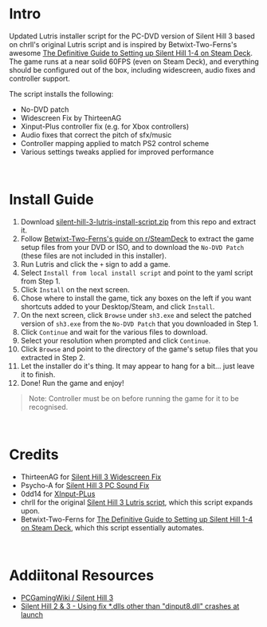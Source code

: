 # Intro
Updated Lutris installer script for the PC-DVD version of Silent Hill 3 based on chrll's original Lutris script and is inspired by Betwixt-Two-Ferns's awesome [The Definitive Guide to Setting up Silent Hill 1-4 on Steam Deck](https://www.reddit.com/r/SteamDeck/comments/wziuwc/the_definitive_guide_to_setting_up_silent_hill_14/). The game runs at a near solid 60FPS (even on Steam Deck), and everything should be configured out of the box, including widescreen, audio fixes and controller support.

The script installs the following:
- No-DVD patch
- Widescreen Fix by ThirteenAG
- Xinput-Plus controller fix (e.g. for Xbox controllers)
- Audio fixes that correct the pitch of sfx/music
- Controller mapping applied to match PS2 control scheme
- Various settings tweaks applied for improved performance



<br>

# Install Guide

1. Download [silent-hill-3-lutris-install-script.zip](https://github.com/eskay993/gamefiles/raw/main/silent-hill-3/silent-hill-3-lutris-install-script.zip) from this repo and extract it.
1. Follow [Betwixt-Two-Ferns's guide on r/SteamDeck](https://www.reddit.com/r/SteamDeck/comments/wziuwc/the_definitive_guide_to_setting_up_silent_hill_14/) to  extract the game setup files from your DVD or ISO, and to download the `No-DVD Patch` (these files are not included in this installer).
2. Run Lutris and click the `+` sign to add a game.
3. Select `Install from local install script` and point to the yaml script from Step 1.
4. Click `Install` on the next screen.
5. Chose where to install the game, tick any boxes on the left if you want shortcuts added to your Desktop/Steam, and click `Install`.
6. On the next screen, click `Browse` under `sh3.exe` and select the patched version of `sh3.exe` from the `No-DVD Patch` that you downloaded in Step 1.
7. Click `Continue` and wait for the various files to download.
8. Select your resolution when prompted and click `Continue`.
9. Click `Browse` and point to the directory of the game's setup files that you extracted in Step 2.
10. Let the installer do it's thing. It may appear to hang for a bit... just leave it to finish.
11. Done!  Run the game and enjoy!
> Note: Controller must be on before running the game for it to be recognised.

<br>

# Credits
- ThirteenAG for [Silent Hill 3 Widescreen Fix ](https://thirteenag.github.io/wfp#sh3)
- Psycho-A for [Silent Hill 3 PC Sound Fix](https://community.pcgamingwiki.com/files/file/1867-silent-hill-3-pc-sound-fix/)
- 0dd14 for [XInput-PLus](https://sites.google.com/site/0dd14lab/xinput-plus)
- chrll for the original [Silent Hill 3 Lutris script](https://lutr.is/games/silent-hill-3/), which this script expands upon.
- Betwixt-Two-Ferns for [The Definitive Guide to Setting up Silent Hill 1-4 on Steam Deck](https://www.reddit.com/r/SteamDeck/comments/wziuwc/the_definitive_guide_to_setting_up_silent_hill_14/), which this script essentially automates.

<br>

# Addiitonal Resources
- [PCGamingWiki / Silent Hill 3](https://www.pcgamingwiki.com/wiki/Silent_Hill_3)
- [Silent Hill 2 & 3 - Using fix *.dlls other than "dinput8.dll" crashes at launch](https://github.com/ThirteenAG/WidescreenFixesPack/issues/264)
